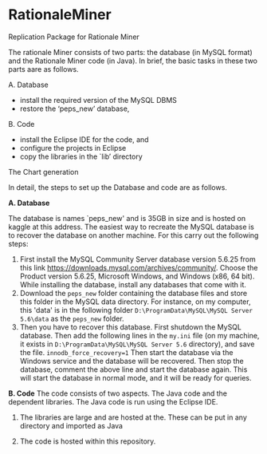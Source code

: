 # RationaleMiner
Replication Package for Rationale Miner

The rationale Miner consists of two parts: the database (in MySQL format) and the Rationale Miner code (in Java).
In brief, the basic tasks in these two parts aare as follows.  

A. Database
- install the required version of the MySQL DBMS
- restore the ‘peps_new’ database, 

B. Code
- install the Eclipse IDE for the code, and
- configure the projects in Eclipse 
- copy the libraries in the `lib’ directory

The Chart generation 


In detail, the steps to set up the Database and code are as follows.

**A. Database**

The database is names `peps_new' and is 35GB in size and is hosted on kaggle at this address. 
The easiest way to recreate the MySQL database is to recover the database on another machine. 
For this carry out the following steps: 
1. First install the MySQL Community Server database version 5.6.25 from this link https://downloads.mysql.com/archives/community/. 
Choose the Product version 5.6.25, Microsoft Windows, and Windows (x86, 64 bit).
While installing the database, install any databases that come with it.
2. Download the `peps_new` folder containing the database files and store this folder in the MySQL data directory. For instance, on my computer, this 'data'
is in the following folder `D:\ProgramData\MySQL\MySQL Server 5.6\data` as the `peps_new` folder.
3. Then you have to recover this database.  First shutdown the MySQL database. 
   Then add the following lines in the `my.ini` file (on my machine, it exists in `D:\ProgramData\MySQL\MySQL Server 5.6` directory), and save the file.
   `innodb_force_recovery=1` 
   Then start the database via the Windows service and the database will be recovered. 
   Then stop the database, comment the above line and start the database again. 
   This will start the database in normal mode, and it will be ready for queries.

**B. Code**
The code consists of two aspects. The Java code and the dependent libraries. 
The Java code is run using the Eclipse IDE. 

1. The libraries are large and are hosted at the. These can be put in any directory and imported as Java

2. The code is hosted within this repository. 

